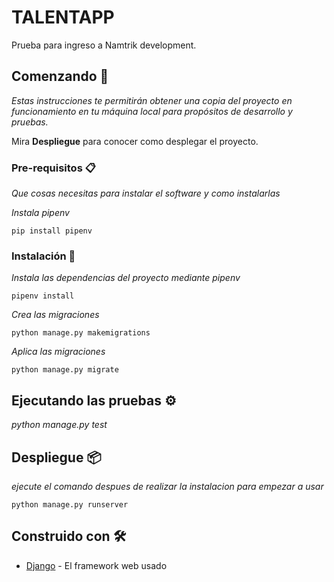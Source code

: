 # TALENTAPP

Prueba para ingreso a Namtrik development.

## Comenzando 🚀

_Estas instrucciones te permitirán obtener una copia del proyecto en funcionamiento en tu máquina local para propósitos de desarrollo y pruebas._

Mira **Despliegue** para conocer como desplegar el proyecto.


### Pre-requisitos 📋

_Que cosas necesitas para instalar el software y como instalarlas_

_Instala pipenv_
```
pip install pipenv
```

### Instalación 🔧

_Instala las dependencias del proyecto mediante pipenv_

```
pipenv install
```

_Crea las migraciones_

```
python manage.py makemigrations
```

_Aplica las migraciones_

```
python manage.py migrate
```

## Ejecutando las pruebas ⚙️

_python manage.py test_


## Despliegue 📦

_ejecute el comando despues de realizar la instalacion para empezar a usar_

```
python manage.py runserver
```

## Construido con 🛠️

* [Django](https://www.djangoproject.com) - El framework web usado
